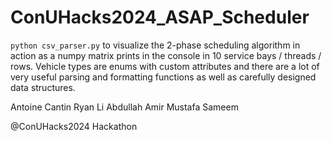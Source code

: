 # ConUHacks2024_ASAP_Scheduler

`python csv_parser.py` to visualize the 2-phase scheduling algorithm in action as a numpy matrix prints in the console in 10 service bays / threads / rows.
Vehicle types are enums with custom attributes and there are a lot of very useful parsing and formatting functions as well as carefully designed data structures.

Antoine Cantin
Ryan Li
Abdullah Amir
Mustafa Sameem

@ConUHacks2024 Hackathon
